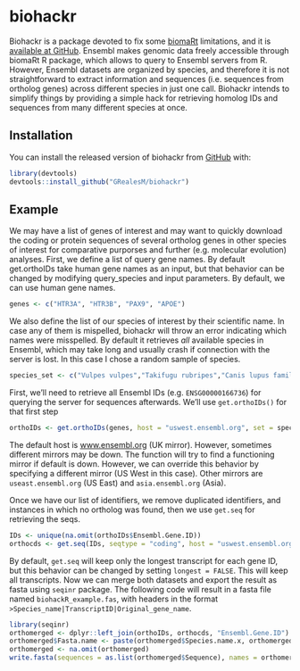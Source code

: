 
<!-- README.md is generated from README.Rmd. Please edit that file -->

# biohackr

<!-- badges: start -->

<!-- badges: end -->

Biohackr is a package devoted to fix some
[biomaRt](https://bioconductor.org/packages/release/bioc/html/biomaRt.html)
limitations, and it is [available at
GitHub](https://github.com/GRealesM/biohackr/). Ensembl makes genomic
data freely accessible through biomaRt R package, which allows to query
to Ensembl servers from R. However, Ensembl datasets are organized by
species, and therefore it is not straightforward to extract information
and sequences (i.e. sequences from ortholog genes) across different
species in just one call. Biohackr intends to simplify things by
providing a simple hack for retrieving homolog IDs and sequences from
many different species at once.

## Installation

You can install the released version of biohackr from
[GitHub](https://github.com/GRealesM/) with:

``` r
library(devtools)
devtools::install_github("GRealesM/biohackr")
```

## Example

We may have a list of genes of interest and may want to quickly download
the coding or protein sequences of several ortholog genes in other
species of interest for comparative purporses and further
(e.g. molecular evolution) analyses. First, we define a list of query
gene names. By default get.orthoIDs take human gene names as an input,
but that behavior can be changed by modifying query\_species and input
parameters. By default, we can use human gene names.

``` r
genes <- c("HTR3A", "HTR3B", "PAX9", "APOE")
```

We also define the list of our species of interest by their scientific
name. In case any of them is mispelled, biohackr will throw an error
indicating which names were misspelled. By default it retrieves *all*
available species in Ensembl, which may take long and usually crash if
connection with the server is lost. In this case I chose a random sample
of
species.

``` r
species_set <- c("Vulpes vulpes","Takifugu rubripes","Canis lupus familiaris","Rhinopithecus bieti","Anser brachyrhynchus","Coturnix japonica","Peromyscus maniculatus bairdii","Urocitellus parryii","Canis lupus dingo","Ochotona princeps","Chinchilla lanigera")
```

First, we’ll need to retrieve all Ensembl IDs (e.g. `ENSG00000166736`)
for querying the server for sequences afterwards. We’ll use
`get.orthoIDs()` for that first
step

``` r
orthoIDs <- get.orthoIDs(genes, host = "uswest.ensembl.org", set = species_set)
```

The default host is www.ensembl.org (UK mirror). However, sometimes
different mirrors may be down. The function will try to find a
functioning mirror if default is down. However, we can override this
behavior by specifying a different mirror (US West in this case). Other
mirrors are `useast.ensembl.org` (US East) and `asia.ensembl.org`
(Asia).

Once we have our list of identifiers, we remove duplicated identifiers,
and instances in which no ortholog was found, then we use `get.seq` for
retrieving the seqs.

``` r
IDs <- unique(na.omit(orthoIDs$Ensembl.Gene.ID))
orthocds <- get.seq(IDs, seqtype = "coding", host = "uswest.ensembl.org")
```

By default, `get.seq` will keep only the longest transcript for each
gene ID, but this behavior can be changed by setting `longest = FALSE`.
This will keep all transcripts. Now we can merge both datasets and
export the result as fasta using `seqinr` package. The following code
will result in a fasta file named `biohackR_example.fas`, with headers
in the format `>Species_name|TranscriptID|Original_gene_name`.

``` r
library(seqinr)
orthomerged <- dplyr::left_join(orthoIDs, orthocds, "Ensembl.Gene.ID")
orthomerged$Fasta.name <- paste(orthomerged$Species.name.x, orthomerged$Ensembl.Transcript.ID, orthomerged$Gene.name, sep = "|")
orthomerged <- na.omit(orthomerged)
write.fasta(sequences = as.list(orthomerged$Sequence), names = orthomerged$Fasta.name, file.out = "biohackR_example.fas")
```
